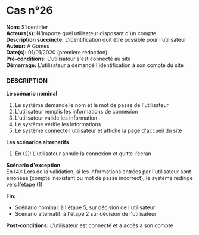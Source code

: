 # Cas  n°26

**Nom:** S'identifier<br>
**Acteurs(s):** N'importe quel utilisateur disposant d'un compte<br>
**Description succincte:** L'identification doit être possible pour l'utilisateur<br>
**Auteur:** A Gomes<br>
**Date(s):** 01/01/2020 (première rédaction)<br>
**Pré-conditions:** L'utilisateur s'est connecté au site<br>
**Démarrage:** L’utilisateur a demandé l'identification à son compte du site<br>

### **DESCRIPTION**

**Le scénario nominal**<br>
1. Le système demande le nom et le mot de passe de l'utilisateur
2. L'utilisateur remplis les informations de connexion
3. L'utilisateur valide les information
4. Le système vérifie les informations
5. Le système connecte l'utilisateur et affiche la page d'accueil du site

**Les scénarios alternatifs**<br>
1.  En (2): L'utilisateur annule la connexion et quitte l'écran

**Scénario d'exception**<br>
En (4): Lors de la validation, si les informations entrées par l'utilisateur sont erronées (compte inexistant ou mot de passe incorrect), le système redirige vers l'étape (1)

**Fin:** 
- Scénario nominal: à l'étape 5, sur décision de l'utilisateur
- Scénario alternatif: à l'étape 2 sur décision de l'utilisateur

**Post-conditions:** L'utilisateur est connecté et a accès à son compte